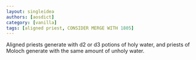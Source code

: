 ```yaml
---
layout: singleidea
authors: [aosdict]
category: [vanilla]
tags: [aligned priest, CONSIDER MERGE WITH 1805]
---
```

Aligned priests generate with d2 or d3 potions of holy water, and priests of Moloch generate with the same amount of unholy water.
